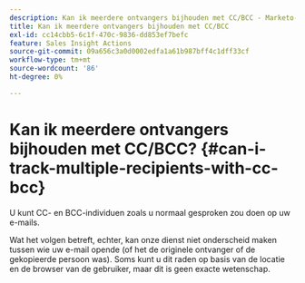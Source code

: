 ```yaml
---
description: Kan ik meerdere ontvangers bijhouden met CC/BCC - Marketo-documenten - Productdocumentatie
title: Kan ik meerdere ontvangers bijhouden met CC/BCC
exl-id: cc14cbb5-6c1f-470c-9836-dd853ef7befc
feature: Sales Insight Actions
source-git-commit: 09a656c3a0d0002edfa1a61b987bff4c1dff33cf
workflow-type: tm+mt
source-wordcount: '86'
ht-degree: 0%

---
```


# Kan ik meerdere ontvangers bijhouden met CC/BCC? {#can-i-track-multiple-recipients-with-cc-bcc}

U kunt CC- en BCC-individuen zoals u normaal gesproken zou doen op uw e-mails.

Wat het volgen betreft, echter, kan onze dienst niet onderscheid maken tussen wie uw e-mail opende (of het de originele ontvanger of de gekopieerde persoon was). Soms kunt u dit raden op basis van de locatie en de browser van de gebruiker, maar dit is geen exacte wetenschap.

